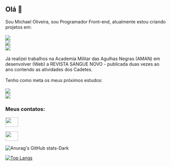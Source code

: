 ## Olá 👋

Sou Michael Oliveira, sou Programador Front-end, atualmente estou criando projetos em:
<br>
<br>
<img src ="https://img.shields.io/badge/HTML5-E34F26?style=for-the-badge&logo=html5&logoColor=white"/> <br>
<img src = "https://img.shields.io/badge/CSS3-1572B6?style=for-the-badge&logo=css3&logoColor=white"/> <br>
<img src = "https://img.shields.io/badge/JavaScript-323330?style=for-the-badge&logo=javascript&logoColor=F7DF1E"/> 
<br>
<br>
 Já realizei trabalhos na Academia Militar das Agulhas Negras (AMAN) em desenvolver (Web) a REVISTA SANGUE NOVO - publicada duas vezes ao ano contendo as
 atividades dos Cadetes. 
<br>
<br>
  Tenho como meta os meus próximos estudos:
  <br>
  <br>
<img src = "https://img.shields.io/badge/React-20232A?style=for-the-badge&logo=react&logoColor=61DAFB"/> <br>
<img src = "https://img.shields.io/badge/TypeScript-007ACC?style=for-the-badge&logo=typescript&logoColor=white"/> <br>


<h3 align="left">Meus contatos:</h3>
<p align="left">

<a href="https://www.linkedin.com/in/michael-de-oliveira-raimundo-8259a41a8" target="blank"><img align="center" src="https://cdn.jsdelivr.net/npm/simple-icons@3.0.1/icons/linkedin.svg" alt="" height="30" width="40" /></a>

<a href="https://www.instagram.com/michael.oliveira.75641" target="blank"><img align="center" src="https://cdn.jsdelivr.net/npm/simple-icons@3.0.1/icons/instagram.svg" alt="" height="30" width="40" /></a>

</p>

![Anurag's GitHub stats-Dark](https://github-readme-stats.vercel.app/api?username=MOliveiraRaimundo&show_icons=true&theme=dark#gh-dracula-mode-only)

[![Top Langs](https://github-readme-stats.vercel.app/api/top-langs/?username=MOliveiraRaimundo)](https://github.com/anuraghazra/github-readme-stats)
<br>
<br>

